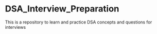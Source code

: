 # DSA_Interview_Preparation
This is a repository to learn and practice DSA concepts and questions for interviews
